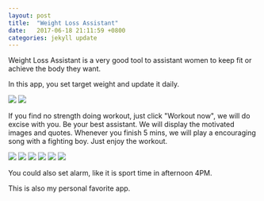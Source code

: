 ```yaml
---
layout: post
title:  "Weight Loss Assistant"
date:   2017-06-18 21:11:59 +0800
categories: jekyll update
---
```

Weight Loss Assistant is a very good tool to assistant women to keep fit or achieve the body they want.

In this app, you set target weight and update it daily.

![](https://raw.githubusercontent.com/sunnyjoe/sunny-app.github.io/master/assets/images/weight08.PNG)
![](https://raw.githubusercontent.com/sunnyjoe/sunny-app.github.io/master/assets/images/weight07.PNG)

If you find no strength doing workout, just click "Workout now", we will do excise with you. Be your best assistant. We will display the motivated images and quotes. Whenever you finish 5 mins, we will play a encouraging song with a fighting boy. Just enjoy the workout.

![](https://raw.githubusercontent.com/sunnyjoe/sunny-app.github.io/master/assets/images/weight01.PNG)
![](https://raw.githubusercontent.com/sunnyjoe/sunny-app.github.io/master/assets/images/weight02.PNG)
![](https://raw.githubusercontent.com/sunnyjoe/sunny-app.github.io/master/assets/images/weight03.PNG)
![](https://raw.githubusercontent.com/sunnyjoe/sunny-app.github.io/master/assets/images/weight04.PNG)
![](https://raw.githubusercontent.com/sunnyjoe/sunny-app.github.io/master/assets/images/weight05.PNG)
![](https://raw.githubusercontent.com/sunnyjoe/sunny-app.github.io/master/assets/images/weight06.PNG)

You could also set alarm, like it is sport time in afternoon 4PM.

This is also my personal favorite app.

